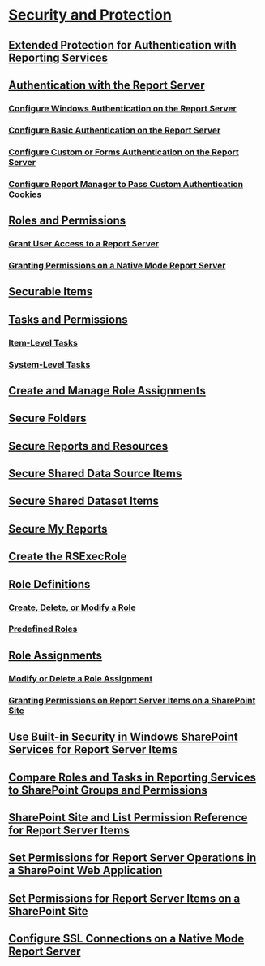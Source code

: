 # [Security and Protection](reporting-services-security-and-protection.md)
## [Extended Protection for Authentication with Reporting Services](extended-protection-for-authentication-with-reporting-services.md)
## [Authentication with the Report Server](authentication-with-the-report-server.md)
### [Configure Windows Authentication on the Report Server](configure-windows-authentication-on-the-report-server.md)
### [Configure Basic Authentication on the Report Server](configure-basic-authentication-on-the-report-server.md)
### [Configure Custom or Forms Authentication on the Report Server](configure-custom-or-forms-authentication-on-the-report-server.md)
### [Configure Report Manager to Pass Custom Authentication Cookies](configure-the-web-portal-to-pass-custom-authentication-cookies.md)
## [Roles and Permissions](roles-and-permissions-reporting-services.md)
### [Grant User Access to a Report Server](grant-user-access-to-a-report-server.md)
### [Granting Permissions on a Native Mode Report Server](granting-permissions-on-a-native-mode-report-server.md)
## [Securable Items](securable-items.md)
## [Tasks and Permissions](tasks-and-permissions.md)
### [Item-Level Tasks](tasks-and-permissions-item-level-tasks.md)
### [System-Level Tasks](tasks-and-permissions-system-level-tasks.md)
## [Create and Manage Role Assignments](create-and-manage-role-assignments.md)
## [Secure Folders](secure-folders.md)
## [Secure Reports and Resources](secure-reports-and-resources.md)
## [Secure Shared Data Source Items](secure-shared-data-source-items.md)
## [Secure Shared Dataset Items](secure-shared-dataset-items.md)
## [Secure My Reports](secure-my-reports.md)
## [Create the RSExecRole](create-the-rsexecrole.md)
## [Role Definitions](role-definitions.md)
### [Create, Delete, or Modify a Role](role-definitions-create-delete-or-modify.md)
### [Predefined Roles](role-definitions-predefined-roles.md)
## [Role Assignments](role-assignments.md)
### [Modify or Delete a Role Assignment](role-assignments-modify-or-delete.md)
### [Granting Permissions on Report Server Items on a SharePoint Site](granting-permissions-on-report-server-items-on-a-sharepoint-site.md)
## [Use Built-in Security in Windows SharePoint Services for Report Server Items](use-built-in-security-in-windows-sharepoint-services-for-report-server-items.md)
## [Compare Roles and Tasks in Reporting Services to SharePoint Groups and Permissions](../reporting-services-roles-tasks-vs-sharepoint-groups-permissions.md)
## [SharePoint Site and List Permission Reference for Report Server Items](sharepoint-site-and-list-permission-reference-for-report-server-items.md)
## [Set Permissions for Report Server Operations in a SharePoint Web Application](set-permissions-for-report-server-operations-in-a-sharepoint-web-application.md)
## [Set Permissions for Report Server Items on a SharePoint Site](set-permissions-for-report-server-items-on-a-sharepoint-site.md)
## [Configure SSL Connections on a Native Mode Report Server](configure-ssl-connections-on-a-native-mode-report-server.md)
